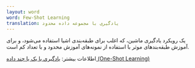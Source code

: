 ```yaml
---
layout: word
word: Few-Shot Learning
translation: یادگیری با مجموعه داده محدود
---
```


یک رویکرد یادگیری ماشین، که اغلب برای طبقه‌بندی اشیا استفاده می‌شود، و برای آموزش طبقه‌بندهای موثر با استفاده از نمونه‌های آموزش محدود و با تعداد کم است.

اطلاعات بیشتر: [یادگیری با یک یا چند داده (One-Shot Learning)](/O/one-shot_learning)
